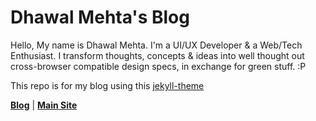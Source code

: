 # Dhawal Mehta's Blog

Hello, My name is Dhawal Mehta. I'm a UI/UX Developer & a Web/Tech Enthusiast. I transform thoughts, concepts & ideas into well thought out cross-browser compatible design specs, in exchange for green stuff. :P

This repo is for my blog using this [jekyll-theme](https://mademistakes.com/work/hpstr-jekyll-theme/)

**[Blog](http://blog.dhawalmehta.com/)** | **[Main Site](http://www.dhawalmehta.com/)**
